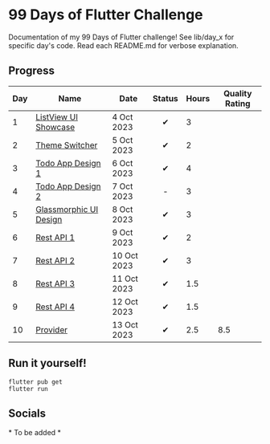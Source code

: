 # 99 Days of Flutter Challenge
Documentation of my 99 Days of Flutter challenge! See lib/day_x for specific day's code. Read each README.md for verbose explanation.

## Progress
| Day | Name                                           | Date        | Status | Hours | Quality Rating |
|-----|------------------------------------------------|-------------|:------:|-------|----------------|
| 1   | [ListView UI Showcase](/lib/day_1/README.md)   | 4 Oct 2023  |   ✔    | 3     |                |
| 2   | [Theme Switcher](/lib/day_2/README.md)         | 5 Oct 2023  |   ✔    | 2     |                |
| 3   | [Todo App Design 1](/lib/day_3/README.md)      | 6 Oct 2023  |   ✔    | 4     |                |
| 4   | [Todo App Design 2](/lib/day_4/README.md)      | 7 Oct 2023  |   -    | 3     |                |
| 5   | [Glassmorphic UI Design](/lib/day_5/README.md) | 8 Oct 2023  |   ✔    | 3     |                |
| 6   | [Rest API 1](/lib/day_6/README.md)             | 9 Oct 2023  |   ✔    | 2     |                |
| 7   | [Rest API 2](/lib/day_7/README.md)             | 10 Oct 2023 |   ✔    | 3     |                |
| 8   | [Rest API 3](/lib/day_8/README.md)             | 11 Oct 2023 |   ✔    | 1.5   |                |
| 9   | [Rest API 4](/lib/day_9/README.md)             | 12 Oct 2023 |   ✔    | 1.5   |                |
| 10  | [Provider](/lib/day_10/README.md)              | 13 Oct 2023 |   ✔    | 2.5   | 8.5            |

## Run it yourself!
```
flutter pub get
flutter run
```

## Socials
\* To be added *